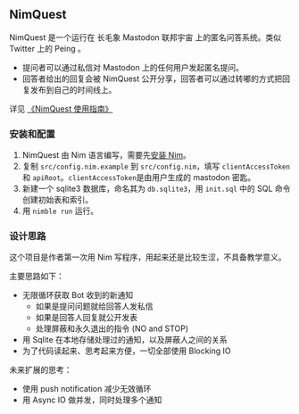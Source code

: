 ## NimQuest

NimQuest 是一个运行在 长毛象 Mastodon 联邦宇宙 上的匿名问答系统。类似 Twitter 上的 Peing 。

- 提问者可以通过私信对 Mastodon 上的任何用户发起匿名提问。
- 回答者给出的回复会被 NimQuest 公开分享，回答者可以通过转嘟的方式把回复发布到自己的时间线上。

详见 [《NimQuest 使用指南》](https://shimo.im/docs/rykjKyVXJykyR6dy/)

### 安装和配置

1. NimQuest 由 Nim 语言编写，需要先[安装 Nim](https://nim-lang.org/install.html)。
2. 复制 `src/config.nim.example` 到 `src/config.nim`，填写 `clientAccessToken` 和 `apiRoot`。`clientAccessToken`是由用户生成的 mastodon 密匙。
3. 新建一个 sqlite3 数据库，命名其为 `db.sqlite3`，用 `init.sql` 中的 SQL 命令创建初始表和索引。
4. 用 `nimble run` 运行。

### 设计思路

这个项目是作者第一次用 Nim 写程序，用起来还是比较生涩，不具备教学意义。

主要思路如下：

- 无限循环获取 Bot 收到的新通知
  - 如果是提问问题就给回答人发私信
  - 如果是回答人回复就公开发表
  - 处理屏蔽和永久退出的指令 (NO and STOP)
- 用 Sqlite 在本地存储处理过的通知，以及屏蔽人之间的关系
- 为了代码读起来、思考起来方便，一切全部使用 Blocking IO 

未来扩展的思考：

- 使用 push notification 减少无效循环
- 用 Async IO 做并发，同时处理多个通知